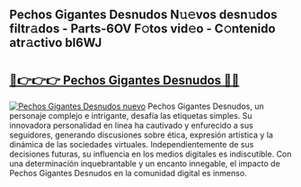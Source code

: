 ## Pechos Gigantes Desnudos N𝚞𝚎vos desn𝚞dos filtr𝚊dos - Parts-6OV F𝚘tos vid𝚎o - C𝚘ntenido atr𝚊ctivo bl6WJ

# <h2><a href="http://mb41tk.tromn.icu/?c=Pechos+Gigantes+Desnudos">🔗👉👉👉 Pechos Gigantes Desnudos 🔗🔗</a></h2>

[![Pechos Gigantes Desnudos nuevo](https://i.imgur.com/pEAQMta.gif)](http://mb41tk.tromn.icu/?c=Pechos+Gigantes+Desnudos)
Pechos Gigantes Desnudos, un personaje complejo e intrigante, desafía las etiquetas simples. Su innovadora personalidad en línea ha cautivado y enfurecido a sus seguidores, generando discusiones sobre ética, expresión artística y la dinámica de las sociedades virtuales. Independientemente de sus decisiones futuras, su influencia en los medios digitales es indiscutible. Con una determinación inquebrantable y un encanto innegable, el impacto de Pechos Gigantes Desnudos en la comunidad digital es inmenso.

